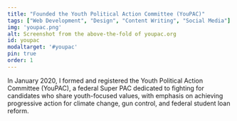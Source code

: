 ```yaml
---
title: "Founded the Youth Political Action Committee (YouPAC)"
tags: ["Web Development", "Design", "Content Writing", "Social Media"]
img: 'youpac.png'
alt: Screenshot from the above-the-fold of youpac.org
id: youpac
modaltarget: '#youpac'
pin: true
order: 1
---
```


In January 2020, I formed and registered the Youth Political Action Committee (YouPAC), a federal Super PAC dedicated to fighting for candidates who share youth-focused values, with emphasis on achieving progressive action for climate change, gun control, and federal student loan reform.
